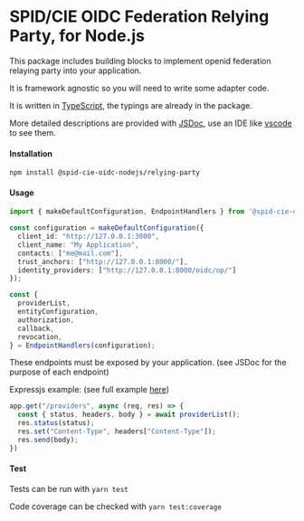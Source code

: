 # SPID/CIE OIDC Federation Relying Party, for Node.js

This package includes building blocks to implement openid federation relaying party into your application.

It is framework agnostic so you will need to write some adapter code.

It is written in [TypeScript](https://www.typescriptlang.org/), the typings are already in the package.

More detailed descriptions are provided with [JSDoc](https://jsdoc.app/about-getting-started.html), use an IDE like [vscode](https://code.visualstudio.com/docs/editor/intellisense) to see them.

#### Installation

`npm install @spid-cie-oidc-nodejs/relying-party`

#### Usage

```typescript
import { makeDefaultConfiguration, EndpointHandlers } from '@spid-cie-oidc-nodejs/relying-party';

const configuration = makeDefaultConfiguration({
  client_id: "http://127.0.0.1:3000",
  client_name: "My Application",
  contacts: ["me@mail.com"],
  trust_anchors: ["http://127.0.0.1:8000/"],
  identity_providers: ["http://127.0.0.1:8000/oidc/op/"]
});

const {
  providerList,
  entityConfiguration,
  authorization,
  callback,
  revocation,
} = EndpointHandlers(configuration);
```

These endpoints must be exposed by your application. (see JSDoc for the purpose of each endpoint)

Expressjs example: (see full example [here](../examples/express-react-relaying-party/backend/src/index.ts))

```typescript
app.get("/providers", async (req, res) => {
  const { status, headers, body } = await providerList();
  res.status(status);
  res.set("Content-Type", headers["Content-Type"]);
  res.send(body);
})
```

#### Test

Tests can be run with `yarn test`

Code coverage can be checked with `yarn test:coverage`